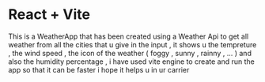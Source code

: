 # React + Vite

This is a WeatherApp that has been created using a Weather Api to get all weather from all the cities that u give in the input , it shows u the tempreture , the wind speed , the icon of the weather ( foggy , sunny , rainny , ... ) and also the humidity percentage , i have used vite engine to create and run the app so that it can be faster 
i hope it helps u in ur carrier  

